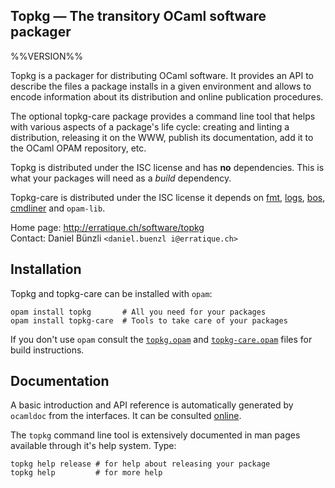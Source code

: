 Topkg — The transitory OCaml software packager
-------------------------------------------------------------------------------
%%VERSION%%

Topkg is a packager for distributing OCaml software. It provides an
API to describe the files a package installs in a given environment
and allows to encode information about its distribution and
online publication procedures.

The optional topkg-care package provides a command line tool that
helps with various aspects of a package's life cycle: creating and
linting a distribution, releasing it on the WWW, publish its
documentation, add it to the OCaml OPAM repository, etc.

Topkg is distributed under the ISC license and has **no**
dependencies. This is what your packages will need as a *build*
dependency.

Topkg-care is distributed under the ISC license it depends on
[fmt][fmt], [logs][logs], [bos][bos], [cmdliner][cmdliner] and
`opam-lib`.

[fmt]: http://erratique.ch/software/fmt
[logs]: http://erratique.ch/software/logs
[bos]: http://erratique.ch/software/bos
[cmdliner]: http://erratique.ch/software/cmdliner

Home page: http://erratique.ch/software/topkg  
Contact: Daniel Bünzli `<daniel.buenzl i@erratique.ch>`

## Installation

Topkg and topkg-care can be installed with `opam`:

    opam install topkg       # All you need for your packages
    opam install topkg-care  # Tools to take care of your packages
    
If you don't use `opam` consult the [`topkg.opam`](topkg.opam) and
[`topkg-care.opam`](topkg-care.opam) files for build instructions.

## Documentation

A basic introduction and API reference is automatically generated by
`ocamldoc` from the interfaces. It can be consulted [online][doc].

The `topkg` command line tool is extensively documented in man pages
available through it's help system. Type:

```
topkg help release # for help about releasing your package
topkg help         # for more help
```

[doc]: http://erratique.ch/software/topkg/doc
